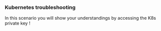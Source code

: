 ### Kubernetes troubleshooting

In this scenario you will show your understandings by accessing the K8s private key !
